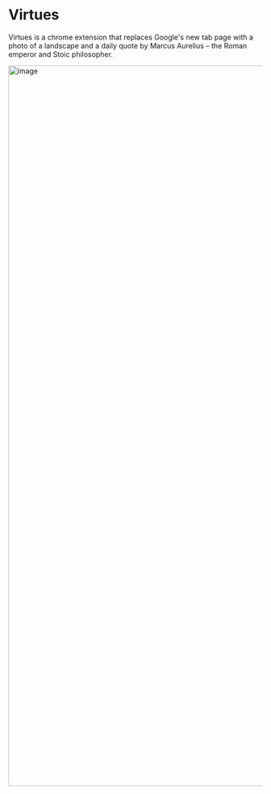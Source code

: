 # Virtues
Virtues is a chrome extension that replaces Google's new tab page with a photo of a landscape and a daily quote by Marcus Aurelius – the Roman emperor and Stoic philosopher.


<img width="1430" alt="image" src="https://user-images.githubusercontent.com/71240740/165875753-a90c8d65-e3e1-4faf-afbd-b7eff4d65f21.png">
